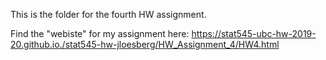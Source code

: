 This is the folder for the fourth HW assignment.

Find the "webiste" for my assignment here: https://stat545-ubc-hw-2019-20.github.io./stat545-hw-jloesberg/HW_Assignment_4/HW4.html
